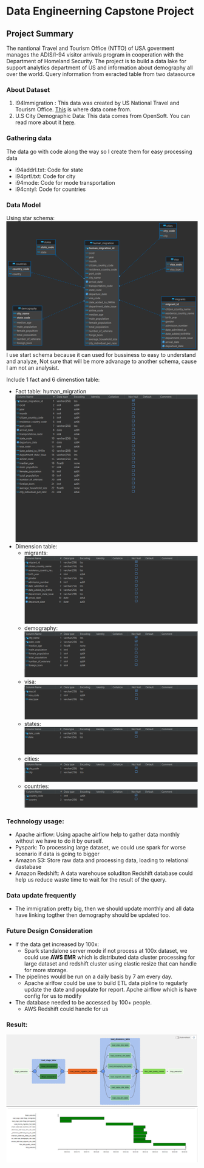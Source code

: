 # Data Engineerning Capstone Project

## Project Summary
The nantional Travel and Tourism Office (NTTO) of USA goverment manages the ADIS/I-94 visitor arrivals program in cooperation with the Department of Homeland Security. 
The project is to build a data lake for support analytics department of US and information about demography all over the world. Query information from exracted table from two datasource 

### About Dataset
1. I94Immigration : This data was created by US National Travel and Tourism Office. [This](https://travel.trade.gov/research/reports/i94/historical/2016.html) is where data come from.
2.  U.S City Demographic Data: This data comes from OpenSoft. You can read more about it [here](https://public.opendatasoft.com/explore/dataset/us-cities-demographics/export/).


### Gathering data
The data go with code along the way so I create them for easy processing data
- i94addrl.txt: Code for state
- i94prtl.txt: Code for city
- i94mode: Code for mode transportation
- i94cntyl: Code for countries

### Data Model
 Using star schema:
 ![Start schema](img/star_schema.png)
 I use start schema because it can used for bussiness to easy to understand and analyze, Not sure that will be more advanage to another schema, cause I am not an analysist.

Include 1 fact and 6 dimenstion table:
- Fact table: human_migration
![Table dictionary - human_migration](img/fact_table_dictionary.png)
- Dimension table:
    + migrants:
    ![Table dictionary - migrants](img/dim_migrants.png)
    + demography:
    ![Table dictionary - demography](img/dim_demography.png)
    + visa:
    ![Table dictionary - visa](img/dim_visa.png)
    + states:
    ![Table dictionary - states](img/dim_state.png)
    + cities:
    ![Table dictionary - cities](img/dim_cities.png)
    + countries:
    ![Table dictionary - country](img/dim_countries.png)



    


### Technology usage:
- Apache airflow: Using apache airflow help to gather data monthly without we have to do it by ourself.
- Pyspark: To processing large dataset, we could use spark for worse scenario if data is going to bigger
- Amazon S3: Store raw data and processing data, loading to relational dastabase
- Amazon Redshift: A data warehouse soluditon Redshift database could help us reduce waste time to wait for the result of the query.

### Data update frequently
- The immigration pretty big, then we should update monthly and all data have linking togther then demography should be updated too.

### Future Design Consideration
- If the data get increased by 100x:
    + Spark standalone server mode if not process at 100x dataset, we could use **AWS EMR** which is distributed data cluster processing for large dataset and redshift cluster using elastic resize that can handle for more storage.
- The pipelines would be run on a daily basis by 7 am every day.
    + Apache airlfow could be use to build ETL data pipline to regularly update the date and populate for report. Apche airflow which is have config for us to modify
- The database needed to be accessed by 100+ people.
    + AWS Redshift could handle for us


### Result:
![airflow running](img/airflow.png)
![airflow granttime](img/airflow_2.png)



